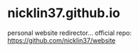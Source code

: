 # nicklin37.github.io
personal website redirector... official repo: https://github.com/nicklin37/website

